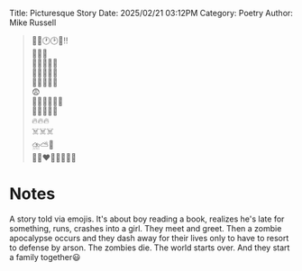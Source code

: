 Title: Picturesque Story
Date: 2025/02/21 03:12PM
Category: Poetry
Author: Mike Russell

> 👦📖🕐🕑⏰‼️<br>
🏃‍♂️💨<br>
🏃‍♀️💥💫🤕<br>
👋👧👋👦😅<br>
🧟🧟‍♂️🧟‍♀️<br>
😨<br>
🏃‍♂️🏃‍♀️💨💨<br>
🧟🧟‍♂️🧟‍♀️<br>
🔥🔥🔥<br>
☠️☠️☠️<br>
⛈️⛅🌈<br>
👫👩‍❤️‍💋‍👨👨‍👩‍👧

# Notes

A story told via emojis. It's about boy reading a book, realizes he's late for something, runs, crashes into a girl. They meet and greet. Then a zombie apocalypse occurs and they dash away for their lives only to have to resort to defense by arson. The zombies die. The world starts over. And they start a family together😃
